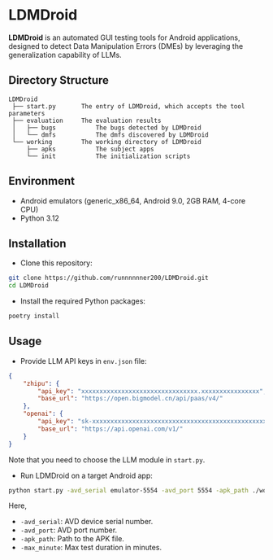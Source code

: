 # LDMDroid

**LDMDroid** is an automated GUI testing tools for Android applications, designed to detect Data Manipulation Errors (DMEs) by leveraging the generalization capability of LLMs.

## Directory Structure

```
LDMDroid
 ├── start.py       The entry of LDMDroid, which accepts the tool parameters
 ├── evaluation     The evaluation results
 │   ├── bugs           The bugs detected by LDMDroid
 │   └── dmfs           The dmfs discovered by LDMDroid
 └── working        The working directory of LDMDroid
     ├── apks           The subject apps
     └── init           The initialization scripts
```

## Environment
- Android emulators (generic\_x86\_64, Android 9.0, 2GB RAM, 4-core CPU) 
- Python 3.12

## Installation

- Clone this repository:
```bash
git clone https://github.com/runnnnnner200/LDMDroid.git
cd LDMDroid
```

- Install the required Python packages:
```bash
poetry install
```

##  Usage

- Provide LLM API keys in `env.json` file: 
```json lines
{
    "zhipu": {
        "api_key": "xxxxxxxxxxxxxxxxxxxxxxxxxxxxxxxx.xxxxxxxxxxxxxxxx",
        "base_url": "https://open.bigmodel.cn/api/paas/v4/"
    },
    "openai": {
        "api_key": "sk-xxxxxxxxxxxxxxxxxxxxxxxxxxxxxxxxxxxxxxxxxxxxxxxx",
        "base_url": "https://api.openai.com/v1/"
    }
}
```
Note that you need to choose the LLM module in `start.py`.

- Run LDMDroid on a target Android app:

```bash
python start.py -avd_serial emulator-5554 -avd_port 5554 -apk_path ./working/apks/easynotes.apk -max_minute 90
```
Here,
* `-avd_serial`: AVD device serial number.
* `-avd_port`: AVD port number.
* `-apk_path`: Path to the APK file.
* `-max_minute`: Max test duration in minutes.


